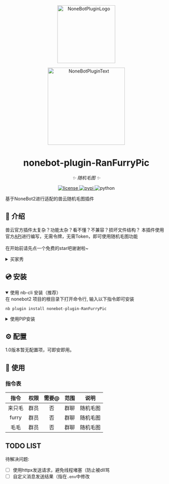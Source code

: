 <div align="center">
  <a href="https://v2.nonebot.dev/store"><img src="https://github.com/A-kirami/nonebot-plugin-template/blob/resources/nbp_logo.png" width="180" height="180" alt="NoneBotPluginLogo"></a>
  <br>
  <p><img src="https://github.com/A-kirami/nonebot-plugin-template/blob/resources/NoneBotPlugin.svg" width="240" alt="NoneBotPluginText"></p>
</div>

<div align="center">

# nonebot-plugin-RanFurryPic

_✨ 随机毛图 ✨_


<a href="./LICENSE">
    <img src="https://img.shields.io/github/license/owner/nonebot-plugin-template.svg" alt="license">
</a>
<a href="https://pypi.python.org/pypi/nonebot-plugin-template">
    <img src="https://img.shields.io/pypi/v/nonebot-plugin-template.svg" alt="pypi">
</a>
<img src="https://img.shields.io/badge/python-3.8+-blue.svg" alt="python">

</div>

基于NoneBot2进行适配的兽云随机毛图插件

## 📖 介绍

兽云官方插件太复杂？功能太杂？看不懂？不兼容？损坏文件结构？
本插件使用官方<a href="https://console-docs.apipost.cn/preview/6bf01cfebd3e5f96/c4e20a5d1a5db86c?target_id=83fb4f89-221c-4196-bb85-4abf73af73af">API</a>进行编写，无需令牌，无需Token，即可使用随机毛图功能<br><br>
在开始前请先点一个免费的star吧谢谢啦~

<details>
<summary>买家秀</summary>

<img src="https://img2.imgtp.com/2024/05/10/U4xrcU7e.png">

</details>

## 💿 安装

<details open>
<summary>使用 nb-cli 安装（推荐）</summary>
在 nonebot2 项目的根目录下打开命令行, 输入以下指令即可安装

    nb plugin install nonebot-plugin-RanFurryPic

</details>

<details>
<summary>使用PIP安装</summary>
在 nonebot2 项目的插件目录下, 打开命令行, 输入安装命令

    pip install nonebot-plugin-RanFurryPic

打开 nonebot2 项目根目录下的 `pyproject.toml` 文件, 在 `[tool.nonebot]` 部分追加写入

    plugins = ["nonebot_plugin_RanFurryPic"]


</details>

## ⚙️ 配置

1.0版本暂无配置项，可即安即用。

## 🎉 使用
### 指令表
| 指令 | 权限 | 需要@ | 范围 | 说明 |
|:-----:|:----:|:----:|:----:|:----:|
| 来只毛 | 群员 | 否 | 群聊 | 随机毛图 |
| furry | 群员 | 否 | 群聊 | 随机毛图 |
| 毛毛 | 群员 | 否 | 群聊 | 随机毛图 |

## TODO LIST

待解决问题:

 - [ ] 使用httpx发送请求，避免线程堵塞（防止被dll骂
 - [ ] 自定义消息发送结果（指在`.env`中修改
